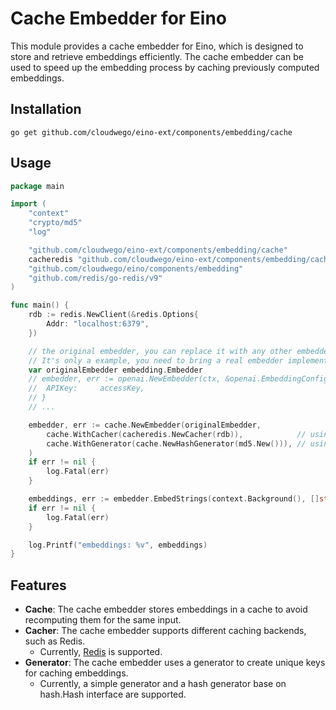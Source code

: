 # Cache Embedder for Eino

This module provides a cache embedder for Eino, which is designed to store and retrieve embeddings efficiently. The cache embedder can be used to speed up the embedding process by caching previously computed embeddings.

## Installation

```shell
go get github.com/cloudwego/eino-ext/components/embedding/cache
```

## Usage


```go
package main

import (
	"context"
	"crypto/md5"
	"log"

	"github.com/cloudwego/eino-ext/components/embedding/cache"
	cacheredis "github.com/cloudwego/eino-ext/components/embedding/cache/redis"
	"github.com/cloudwego/eino/components/embedding"
	"github.com/redis/go-redis/v9"
)

func main() {
	rdb := redis.NewClient(&redis.Options{
		Addr: "localhost:6379",
	})

	// the original embedder, you can replace it with any other embedder implementation
	// It's only a example, you need to bring a real embedder implementation here.
	var originalEmbedder embedding.Embedder
	// embedder, err := openai.NewEmbedder(ctx, &openai.EmbeddingConfig{
	// 	APIKey:     accessKey,
	// }
	// ...

	embedder, err := cache.NewEmbedder(originalEmbedder,
		cache.WithCacher(cacheredis.NewCacher(rdb)),            // using Redis as the cache
		cache.WithGenerator(cache.NewHashGenerator(md5.New())), // using md5 for generating unique keys
	)
	if err != nil {
		log.Fatal(err)
	}

	embeddings, err := embedder.EmbedStrings(context.Background(), []string{"hello", "how are you"})
	if err != nil {
		log.Fatal(err)
	}

	log.Printf("embeddings: %v", embeddings)
}
```

## Features

- **Cache**: The cache embedder stores embeddings in a cache to avoid recomputing them for the same input.
- **Cacher**: The cache embedder supports different caching backends, such as Redis.
  - Currently, [Redis](./redis) is supported.
- **Generator**: The cache embedder uses a generator to create unique keys for caching embeddings.
  - Currently, a simple generator and a hash generator base on hash.Hash interface are supported.